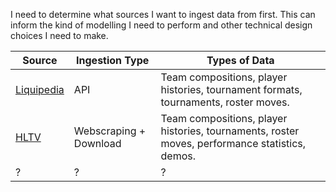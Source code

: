 I need to determine what sources I want to ingest data from first. This can inform the kind of modelling I need to perform and other technical design choices I need to make.


| Source                                               | Ingestion Type         | Types of Data                                                                                  |
| ---------------------------------------------------- | ---------------------- | ---------------------------------------------------------------------------------------------- |
| [Liquipedia](https://liquipedia.net/commons/api.php) | API                    | Team compositions, player histories, tournament formats, tournaments, roster moves.            |
| [HLTV](https://www.hltv.org)                         | Webscraping + Download | Team compositions, player histories, tournaments, roster moves, performance statistics, demos. |
| ?                                                    | ?                      | ?                                                                                              |

